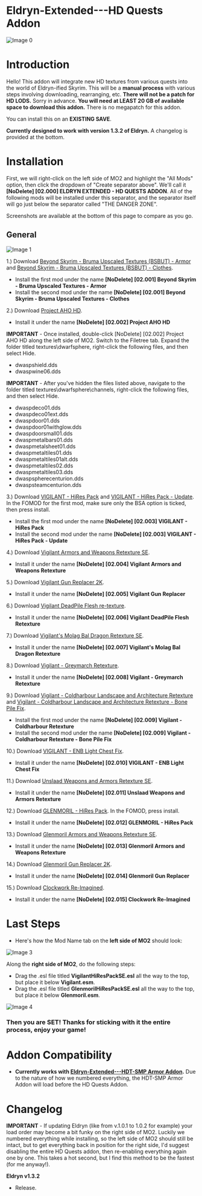 # Eldryn-Extended---HD Quests Addon

![Image 0](https://i.imgur.com/t7FcCDv.png)

# Introduction

Hello! This addon will integrate new HD textures from various quests into the world of Eldryn-ified Skyrim. This will be a **manual process** with various steps involving downloading, rearranging, etc. **There will not be a patch for HD LODS.** Sorry in advance. **You will need at LEAST 20 GB of available space to download this addon.** There is no megapatch for this addon.

You can install this on an **EXISTING SAVE**.

**Currently designed to work with version 1.3.2 of Eldryn.** A changelog is provided at the bottom.

# Installation

First, we will right-click on the left side of MO2 and highlight the "All Mods" option, then click the dropdown of "Create separator above". We'll call it **[NoDelete] [02.000] ELDRYN EXTENDED - HD QUESTS ADDON**. All of the following mods will be installed under this separator, and the separator itself will go just below the separator called "THE DANGER ZONE". 

Screenshots are available at the bottom of this page to compare as you go.

## General

![Image 1](https://i.imgur.com/sPJ9CVC.png)

1.) Download [Beyond Skyrim - Bruma Upscaled Textures (BSBUT) - Armor](https://www.nexusmods.com/skyrimspecialedition/mods/34413?tab=files&file_id=132985&nmm=1) and [Beyond Skyrim - Bruma Upscaled Textures (BSBUT) - Clothes](https://www.nexusmods.com/skyrimspecialedition/mods/34413?tab=files&file_id=132819&nmm=1).
   - Install the first mod under the name **[NoDelete] [02.001] Beyond Skyrim - Bruma Upscaled Textures - Armor**
   - Install the second mod under the name **[NoDelete] [02.001] Beyond Skyrim - Bruma Upscaled Textures - Clothes**

2.) Download [Project AHO HD](https://www.nexusmods.com/skyrimspecialedition/mods/85835?tab=files&file_id=363464&nmm=1).
  - Install it under the name **[NoDelete] [02.002] Project AHO HD**

**IMPORTANT** - Once installed, double-click [NoDelete] [02.002] Project AHO HD along the left side of MO2. Switch to the Filetree tab. Expand the folder titled textures\dwarfsphere, right-click the following files, and then select Hide.

- dwaspshield.dds
- dwaspwine06.dds

**IMPORTANT** - After you've hidden the files listed above, navigate to the folder titled textures\dwarfsphere\channels, right-click the following files, and then select Hide.

- dwaspdeco01.dds
- dwaspdeco01ext.dds
- dwaspdoor01.dds
- dwaspdoor01withglow.dds
- dwaspdoorsmall01.dds
- dwaspmetalbars01.dds
- dwaspmetalsheet01.dds
- dwaspmetaltiles01.dds
- dwaspmetaltiles01alt.dds
- dwaspmetaltiles02.dds
- dwaspmetaltiles03.dds
- dwaspspherecenturion.dds
- dwaspsteamcenturion.dds

3.) Download [VIGILANT - HiRes Pack](https://www.nexusmods.com/skyrimspecialedition/mods/11849?tab=files&file_id=323587&nmm=1) and [VIGILANT - HiRes Pack - Update](https://www.nexusmods.com/skyrimspecialedition/mods/11849?tab=files&file_id=324759&nmm=1). In the FOMOD for the first mod, make sure only the BSA option is ticked, then press install.
  - Install the first mod under the name **[NoDelete] [02.003] VIGILANT - HiRes Pack**
  - Install the second mod under the name **[NoDelete] [02.003] VIGILANT - HiRes Pack - Update**

4.) Download [Vigilant Armors and Weapons Retexture SE](https://www.nexusmods.com/skyrimspecialedition/mods/45735?tab=files&file_id=332186&nmm=1).
  - Install it under the name **[NoDelete] [02.004] Vigilant Armors and Weapons Retexture**

5.) Download [Vigilant Gun Replacer 2K](https://www.nexusmods.com/skyrimspecialedition/mods/38039?tab=files&file_id=149228&nmm=1).
  - Install it under the name **[NoDelete] [02.005] Vigilant Gun Replacer**

6.) Download [Vigilant DeadPile Flesh re-texture](https://www.nexusmods.com/skyrimspecialedition/mods/56089?tab=files&file_id=230535&nmm=1).
  - Install it under the name **[NoDelete] [02.006] Vigilant DeadPile Flesh Retexture**

7.) Download [Vigilant's Molag Bal Dragon Retexture SE](https://www.nexusmods.com/skyrimspecialedition/mods/82040?tab=files&file_id=346652&nmm=1).
  - Install it under the name **[NoDelete] [02.007] Vigilant's Molag Bal Dragon Retexture**

8.) Download [Vigilant - Greymarch Retexture](https://www.nexusmods.com/skyrimspecialedition/mods/58390?tab=files&file_id=241038&nmm=1).
  - Install it under the name **[NoDelete] [02.008] Vigilant - Greymarch Retexture**

9.) Download [Vigilant - Coldharbour Landscape and Architecture Retexture](https://www.nexusmods.com/skyrimspecialedition/mods/81411?tab=files&file_id=343820&nmm=1) and [Vigilant - Coldharbour Landscape and Architecture Retexture - Bone Pile Fix](https://www.nexusmods.com/skyrimspecialedition/mods/86032?tab=files&file_id=364382&nmm=1).
  - Install the first mod under the name **[NoDelete] [02.009] Vigilant - Coldharbour Retexture**
  - Install the second mod under the name **[NoDelete] [02.009] Vigilant - Coldharbour Retexture - Bone Pile Fix**

10.) Download [VIGILANT - ENB Light Chest Fix](https://www.nexusmods.com/skyrimspecialedition/mods/76205?tab=files&file_id=319907&nmm=1).
  - Install it under the name **[NoDelete] [02.010] VIGILANT - ENB Light Chest Fix**

11.) Download [Unslaad Weapons and Armors Retexture SE](https://www.nexusmods.com/skyrimspecialedition/mods/68526?tab=files&file_id=296271&nmm=1).
  - Install it under the name **[NoDelete] [02.011] Unslaad Weapons and Armors Retexture**

12.) Download [GLENMORIL - HiRes Pack](https://www.nexusmods.com/skyrimspecialedition/mods/32998?tab=files&file_id=290417&nmm=1). In the FOMOD, press install.
  - Install it under the name **[NoDelete] [02.012] GLENMORIL - HiRes Pack**

13.) Download [Glenmoril Armors and Weapons Retexture SE](https://www.nexusmods.com/skyrimspecialedition/mods/72784?tab=files&file_id=304951&nmm=1).
  - Install it under the name **[NoDelete] [02.013] Glenmoril Armors and Weapons Retexture**

14.) Download [Glenmoril Gun Replacer 2K](https://www.nexusmods.com/skyrimspecialedition/mods/38039?tab=files&file_id=149226&nmm=1).
  - Install it under the name **[NoDelete] [02.014] Glenmoril Gun Replacer**

15.) Download [Clockwork Re-Imagined](https://www.nexusmods.com/skyrimspecialedition/mods/71532?tab=files&file_id=299637&nmm=1).
  - Install it under the name **[NoDelete] [02.015] Clockwork Re-Imagined**

# Last Steps

   - Here's how the Mod Name tab on the **left side of MO2** should look:

![Image 3](https://i.imgur.com/gAypNQw.png)

Along the **right side of MO2**, do the following steps:
   - Drag the .esl file titled **VigilantHiResPackSE.esl** all the way to the top, but place it below **Vigilant.esm**.
   - Drag the .esl file titled **GlenmorilHiResPackSE.esl** all the way to the top, but place it below **Glenmoril.esm**.

![Image 4](https://i.imgur.com/fx2HaYp.png)

### Then you are SET! Thanks for sticking with it the entire process, enjoy your game!

# Addon Compatibility

   - **Currently works with [Eldryn-Extended---HDT-SMP Armor Addon](https://github.com/Foamimi/Eldryn-Extended---HDT-SMP-Armor-Addon/blob/main/README.md).** Due to the nature of how we numbered everything, the HDT-SMP Armor Addon will load before the HD Quests Addon.

# Changelog

**IMPORTANT** - If updating Eldryn (like from v.1.0.1 to 1.0.2 for example) your load order may become a bit funky on the right side of MO2. Luckily we numbered everything while installing, so the left side of MO2 should still be intact, but to get everything back in position for the right side, I'd suggest disabling the entire HD Quests addon, then re-enabling everything again one by one. This takes a hot second, but I find this method to be the fastest (for me anyway!).

**Eldryn v1.3.2**
  - Release.

